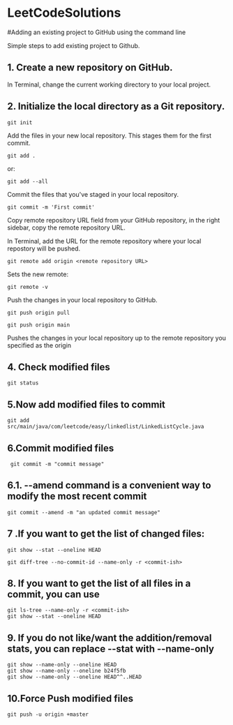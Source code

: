 # LeetCodeSolutions
#Adding an existing project to GitHub using the command line

Simple steps to add existing project to Github.

## 1. Create a new repository on GitHub.
In Terminal, change the current working directory to your local project.

## 2. Initialize the local directory as a Git repository.

	git init

Add the files in your new local repository. This stages them for the first commit.

	git add .

or:

	git add --all

Commit the files that you've staged in your local repository.

	git commit -m 'First commit'


Copy remote repository URL field from your GitHub repository, in the right sidebar, copy the remote repository URL.

In Terminal, add the URL for the remote repository where your local repostory will be pushed.

	git remote add origin <remote repository URL>

Sets the new remote:

	git remote -v

Push the changes in your local repository to GitHub.

	git push origin pull

    git push origin main

Pushes the changes in your local repository up to the remote repository you specified as the origin


## 4. Check modified files
 	git status

## 5.Now add modified files to commit
 	git add src/main/java/com/leetcode/easy/linkedlist/LinkedListCycle.java

## 6.Commit modified files 
 	 git commit -m "commit message"

## 6.1. --amend command is a convenient way to modify the most recent commit

    git commit --amend -m "an updated commit message"


## 7 .If you want to get the list of changed files:
    git show --stat --oneline HEAD 

    git diff-tree --no-commit-id --name-only -r <commit-ish>

## 8. If you want to get the list of all files in a commit, you can use
    git ls-tree --name-only -r <commit-ish>
    git show --stat --oneline HEAD

## 9. If you do not like/want the addition/removal stats, you can replace --stat with --name-only

    git show --name-only --oneline HEAD
    git show --name-only --oneline b24f5fb
    git show --name-only --oneline HEAD^^..HEAD

## 10.Force Push modified files
    git push -u origin +master



